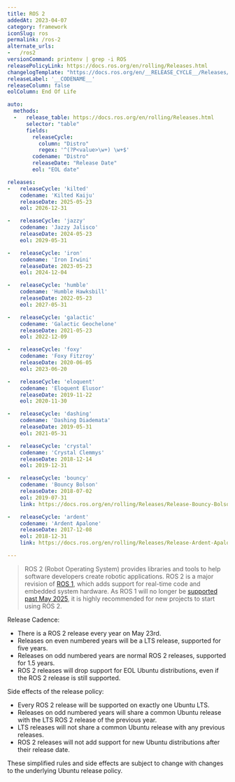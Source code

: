 ```yaml
---
title: ROS 2
addedAt: 2023-04-07
category: framework
iconSlug: ros
permalink: /ros-2
alternate_urls:
-   /ros2
versionCommand: printenv | grep -i ROS
releasePolicyLink: https://docs.ros.org/en/rolling/Releases.html
changelogTemplate: "https://docs.ros.org/en/__RELEASE_CYCLE__/Releases/Release-{{'__CODENAME__'|replace:' ','-'}}.html"
releaseLabel: '__CODENAME__'
releaseColumn: false
eolColumn: End Of Life

auto:
  methods:
  -   release_table: https://docs.ros.org/en/rolling/Releases.html
      selector: "table"
      fields:
        releaseCycle:
          column: "Distro"
          regex: '^(?P<value>\w+) \w+$'
        codename: "Distro"
        releaseDate: "Release Date"
        eol: "EOL date"

releases:
-   releaseCycle: 'kilted'
    codename: 'Kilted Kaiju'
    releaseDate: 2025-05-23
    eol: 2026-12-31

-   releaseCycle: 'jazzy'
    codename: 'Jazzy Jalisco'
    releaseDate: 2024-05-23
    eol: 2029-05-31

-   releaseCycle: 'iron'
    codename: 'Iron Irwini'
    releaseDate: 2023-05-23
    eol: 2024-12-04

-   releaseCycle: 'humble'
    codename: 'Humble Hawksbill'
    releaseDate: 2022-05-23
    eol: 2027-05-31

-   releaseCycle: 'galactic'
    codename: 'Galactic Geochelone'
    releaseDate: 2021-05-23
    eol: 2022-12-09

-   releaseCycle: 'foxy'
    codename: 'Foxy Fitzroy'
    releaseDate: 2020-06-05
    eol: 2023-06-20

-   releaseCycle: 'eloquent'
    codename: 'Eloquent Elusor'
    releaseDate: 2019-11-22
    eol: 2020-11-30

-   releaseCycle: 'dashing'
    codename: 'Dashing Diademata'
    releaseDate: 2019-05-31
    eol: 2021-05-31

-   releaseCycle: 'crystal'
    codename: 'Crystal Clemmys'
    releaseDate: 2018-12-14
    eol: 2019-12-31

-   releaseCycle: 'bouncy'
    codename: 'Bouncy Bolson'
    releaseDate: 2018-07-02
    eol: 2019-07-31
    link: https://docs.ros.org/en/rolling/Releases/Release-Bouncy-Bolson.html

-   releaseCycle: 'ardent'
    codename: 'Ardent Apalone'
    releaseDate: 2017-12-08
    eol: 2018-12-31
    link: https://docs.ros.org/en/rolling/Releases/Release-Ardent-Apalone.html

---
```


> ROS 2 (Robot Operating System) provides libraries and tools to help software developers create
> robotic applications. ROS 2 is a major revision of [ROS 1](https://wiki.ros.org/), which adds
> support for real-time code and embedded system hardware. As ROS 1 will no longer be [supported past
> May 2025](/ros), it is highly recommended for new projects to start using ROS 2.

Release Cadence:

- There is a ROS 2 release every year on May 23rd.
- Releases on even numbered years will be a LTS release, supported for five years.
- Releases on odd numbered years are normal ROS 2 releases, supported for 1.5 years.
- ROS 2 releases will drop support for EOL Ubuntu distributions, even if the ROS 2 release is still supported.

Side effects of the release policy:

- Every ROS 2 release will be supported on exactly one Ubuntu LTS.
- Releases on odd numbered years will share a common Ubuntu release with the LTS ROS 2 release of the previous year.
- LTS releases will not share a common Ubuntu release with any previous releases.
- ROS 2 releases will not add support for new Ubuntu distributions after their release date.

These simplified rules and side effects are subject to change with changes to the underlying Ubuntu release policy.
